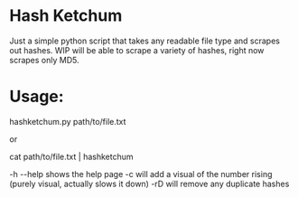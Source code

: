 # Hash Ketchum
Just a simple python script that takes any readable file type and scrapes out hashes. WIP will be able to scrape a variety of hashes, right now scrapes only MD5.

# Usage:
hashketchum.py path/to/file.txt

or

cat path/to/file.txt | hashketchum

-h --help shows the help page
-c will add a visual of the number rising (purely visual, actually slows it down)
-rD will remove any duplicate hashes
